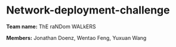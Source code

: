 # Network-deployment-challenge
__Team name:__ ThE raNDom WALkERS

__Members:__ Jonathan Doenz, Wentao Feng, Yuxuan Wang
